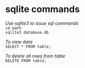 # sqlite commands  

*Use sqlite3 to issue sql commands*  
`cd path`  
`sqlite3 database.db`  

*To view data*  
`SELECT * FROM table;`  

*To delete all rows from table*  
`DELETE FROM table;`
